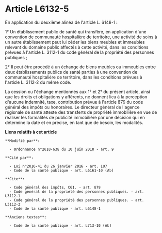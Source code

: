 # Article L6132-5

En application du deuxième alinéa de l'article L. 6148-1 : 

1° Un établissement public de santé qui transfère, en application d'une convention de communauté hospitalière de territoire,
une activité de soins à un autre établissement peut lui céder les biens meubles et immeubles relevant du domaine public
affectés à cette activité, dans les conditions prévues à l'article L. 3112-1 du code général de la propriété des personnes
publiques ; 

2° Il peut être procédé à un échange de biens meubles ou immeubles entre deux établissements publics de santé parties à une
convention de communauté hospitalière de territoire, dans les conditions prévues à l'article L. 3112-2 du même code. 

La cession ou l'échange mentionnés aux 1° et 2° du présent article, ainsi que les droits et obligations y afférents, ne
donnent lieu à la perception d'aucune indemnité, taxe, contribution prévue à l'article 879 du code général des impôts ou
honoraires. Le directeur général de l'agence régionale de santé atteste des transferts de propriété immobilière en vue de
réaliser les formalités de publicité immobilière par une décision qui en détermine la date et en précise, en tant que de
besoin, les modalités.

**Liens relatifs à cet article**

	**Modifié par**:

	  - Ordonnance n°2010-638 du 10 juin 2010 - art. 9

	**Cité par**:

	  - Loi n°2016-41 du 26 janvier 2016 - art. 107
	  - Code de la santé publique - art. L6161-10 (Ab)

	**Cite**:

	  - Code général des impôts, CGI. - art. 879
	  - Code général de la propriété des personnes publiques. - art. L3112-1
	  - Code général de la propriété des personnes publiques. - art. L3112-2
	  - Code de la santé publique - art. L6148-1

	**Anciens textes**:

	  - Code de la santé publique - art. L713-10 (Ab)
